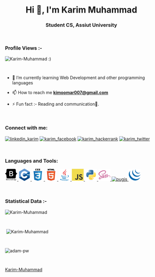 <h1 align="center">Hi 👋, I'm Karim Muhammad</h1>
<h3 align="center">Student CS, Assiut University</h3>

<br>

<p align="right"> <h3>Profile Views :-</h3> <img src="https://komarev.com/ghpvc/?username=karim-muhammad&label=Profile%20views&color=0e75b6&style=flat"
    alt="Karim-Muhammad" /> :)
  </p>

<br>

- 🌱 I’m currently learning Web Development and other programming languages

- 📫 How to reach me **kimoomar007@gmail.com**

- ⚡ Fun fact :- Reading and communication💬.

<br>

<h3 align="left">Connect with me:</h3>
<p align="left">
  <a href="https://www.linkedin.com/in/karim-muhammad-a35a44225/" target="blank"><img align="center"
      src="https://raw.githubusercontent.com/rahuldkjain/github-profile-readme-generator/master/src/images/icons/Social/linked-in-alt.svg"
      alt="linkedin_karim" height="30" width="40" /></a>
  <a href="https://www.facebook.com/profile.php?id=100077667529186" target="blank"><img align="center"
      src="https://raw.githubusercontent.com/rahuldkjain/github-profile-readme-generator/master/src/images/icons/Social/facebook.svg"
      alt="karim_facebook" height="30" width="40" /></a>
  <a href="https://www.hackerrank.com/kimoomar007" target="blank"><img align="center"
      src="https://raw.githubusercontent.com/rahuldkjain/github-profile-readme-generator/master/src/images/icons/Social/hackerrank.svg"
      alt="karim_hackerrank" height="30" width="40" /></a>
 <a href="https://twitter.com/" target="blank"><img align="center"
      src="https://raw.githubusercontent.com/rahuldkjain/github-profile-readme-generator/master/src/images/icons/Social/twitter.svg"
      alt="karim_twitter" height="30" width="40" /></a>
</p>

<br>

<h3 align="left">Languages and Tools:</h3>
<p align="left"> <a href="https://getbootstrap.com" target="_blank" rel="noreferrer">
    <img src="https://raw.githubusercontent.com/devicons/devicon/master/icons/bootstrap/bootstrap-plain-wordmark.svg"
      alt="bootstrap" width="40" height="40" /> </a> <a href="https://www.w3schools.com/cpp/" target="_blank" rel="noreferrer">
    <img src="https://raw.githubusercontent.com/devicons/devicon/master/icons/cplusplus/cplusplus-original.svg"
      alt="cplusplus" width="40" height="40" /> </a> <a href="https://www.w3schools.com/css/" target="_blank"
    rel="noreferrer"> <img
      src="https://raw.githubusercontent.com/devicons/devicon/master/icons/css3/css3-original-wordmark.svg" alt="css3"
      width="40" height="40" /> </a> <a href="https://www.w3.org/html/" target="_blank" rel="noreferrer"> <img
      src="https://raw.githubusercontent.com/devicons/devicon/master/icons/html5/html5-original-wordmark.svg"
      alt="html5" width="40" height="40" /> </a>  <a href="https://www.java.com" target="_blank" rel="noreferrer"> <img
      src="https://raw.githubusercontent.com/devicons/devicon/master/icons/java/java-original.svg" alt="java" width="40"
      height="40" /> </a> <a href="https://developer.mozilla.org/en-US/docs/Web/JavaScript" target="_blank"
    rel="noreferrer"> <img
      src="https://raw.githubusercontent.com/devicons/devicon/master/icons/javascript/javascript-original.svg"
      alt="javascript" width="40" height="40" /> </a>
      <a href="https://www.python.org" target="_blank" rel="noreferrer"> <img
      src="https://raw.githubusercontent.com/devicons/devicon/master/icons/python/python-original.svg" alt="python"
      width="40" height="40" />
      </a>
      <a href="https://sass-lang.com" target="_blank" rel="noreferrer"> <img
      src="https://raw.githubusercontent.com/devicons/devicon/master/icons/sass/sass-original.svg" alt="sass" width="40"
      height="40" />
      </a>
      <a href="https://pugjs.org/api/getting-started.html" target="_blank" rel="noreferrer"> <img
      src="https://cloud.githubusercontent.com/assets/6522912/14928850/47e2f9d4-0e52-11e6-8fe2-edc02647bf59.png" alt="pugjs" width="40"
      height="40" />
      </a>
      <img
      src="https://raw.githubusercontent.com/devicons/devicon/master/icons/jquery/jquery-original.svg" alt="jquery" width="40"
      height="40" /></p>

<br>

<h3>Statistical Data :-</h3>
<p><img align="center"
    src="https://github-readme-stats.vercel.app/api/top-langs?username=karim-muhammad&show_icons=true&locale=en&bg_color=0d1117&text_color=ffffff&layout=compact"
    alt="Karim-Muhammad" 
    bg_color=#808080/></p>

<br>

<p>&nbsp;<img align="center" src="https://github-readme-stats.vercel.app/api?username=karim-muhammad&show_icons=true&locale=en&bg_color=0d1117&text_color=ffffff&repo=convoychat"
    alt="Karim-Muhammad" /></p>

<br>

<p><img align="center" src="https://github-readme-streak-stats.herokuapp.com/?user=karim-muhammad&theme=dark&background=0d1117&date_format=M%20j%5B%2C%20Y%5D" alt="adam-pw" /></p>
      
<p align="left"> <a href="https://twitter.com/" target="blank"><img
      src="https://img.shields.io/twitter/follow/?logo=twitter&style=for-the-badge" alt="" /></a> </p>

[Karim-Muhammad](https://github.com/Karim-Muhammad)
